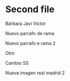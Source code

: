 # Second file

Bárbara
Javi
Victor


Nuevo parrafo de rama

Nuevo parrafo e rama 2

Otro


Cambio SS


Nueva imagen real madrid 2
